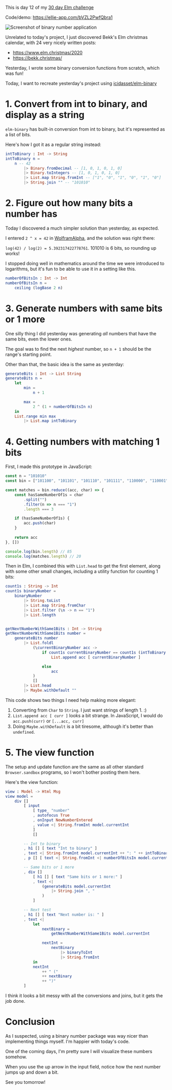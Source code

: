 This is day 12 of my [30 day Elm challenge](https://dev.to/kristianpedersen/30-days-of-elm-intro-2lo2)

Code/demo: https://ellie-app.com/bVZL2PwfQbra1

![Screenshot of binary number application](https://dev-to-uploads.s3.amazonaws.com/i/q0i1cj2r4m9sw1np9pe6.png)

Unrelated to today's project, I just discovered Bekk's Elm christmas calendar, with 24 very nicely written posts: 
* https://www.elm.christmas/2020
* https://bekk.christmas/

Yesterday, I wrote some binary conversion functions from scratch, which was fun!

Today, I want to recreate yesterday's project using [icidasset/elm-binary](https://package.elm-lang.org/packages/icidasset/elm-binary/latest/)

# 1. Convert from int to binary, and display as a string

`elm-binary` has built-in conversion from int to binary, but it's represented as a list of bits.

Here's how I got it as a regular string instead:

```elm
intToBinary : Int -> String
intToBinary n =
    n -- 42
        |> Binary.fromDecimal -- [1, 0, 1, 0, 1, 0]
        |> Binary.toIntegers -- [1, 0, 1, 0, 1, 0]
        |> List.map String.fromInt -- ["1", "0", "1", "0", "1", "0"]
        |> String.join "" -- "101010"
```

# 2. Figure out how many bits a number has

Today I discovered a much simpler solution than yesterday, as expected.

I entered `2 ^ x = 42` in [WolframAlpha](https://www.wolframalpha.com/input/?i=2+%5E+x+%3D+42), and the solution was right there:

`log(42) / log(2) = 5.392317422778761`. 101010 is 6 bits, so rounding up works!

I stopped doing well in mathematics around the time we were introduced to logarithms, but it's fun to be able to use it in a setting like this.

```elm
numberOfBitsIn : Int -> Int
numberOfBitsIn n =
    ceiling (logBase 2 n)
```

# 3. Generate numbers with same bits or 1 more

One silly thing I did yesterday was generating *all* numbers that have the same bits, even the lower ones.

The goal was to find the next *highest* number, so `n + 1` should be the range's starting point.

Other than that, the basic idea is the same as yesterday:

```elm
generateBits : Int -> List String
generateBits n =
    let
        min =
            n + 1

        max =
            2 ^ (1 + numberOfBitsIn n)
    in
    List.range min max
        |> List.map intToBinary
```

# 4. Getting numbers with matching 1 bits

First, I made this prototype in JavaScript:

```javascript
const n = "101010"
const bin = ["101100", "101101", "101110", "101111", "110000", "110001", "110010", "110011", "110100", "110101", "110110", "110111", "111000", "111001", "111010", "111011", "111100", "111101", "111110", "111111", "1000000", "1000001", "1000010", "1000011", "1000100", "1000101", "1000110", "1000111", "1001000", "1001001", "1001010", "1001011", "1001100", "1001101", "1001110", "1001111", "1010000", "1010001", "1010010", "1010011", "1010100", "1010101", "1010110", "1010111", "1011000", "1011001", "1011010", "1011011", "1011100", "1011101", "1011110", "1011111", "1100000", "1100001", "1100010", "1100011", "1100100", "1100101", "1100110", "1100111", "1101000", "1101001", "1101010", "1101011", "1101100", "1101101", "1101110", "1101111", "1110000", "1110001", "1110010", "1110011", "1110100", "1110101", "1110110", "1110111", "1111000", "1111001", "1111010", "1111011", "1111100", "1111101", "1111110", "1111111", "10000000"]

const matches = bin.reduce((acc, char) => {
	const hasSameNumberOf1s = char
		.split("")
		.filter(n => n === "1")
		.length === 3

	if (hasSameNumberOf1s) {
		acc.push(char)
	}
	
	return acc
}, [])

console.log(bin.length) // 85
console.log(matches.length) // 20
```

Then in Elm, I combined this with `List.head` to get the first element, along with some other small changes, including a utility function for counting 1 bits:

```elm
count1s : String -> Int
count1s binaryNumber =
    binaryNumber
        |> String.toList
        |> List.map String.fromChar
        |> List.filter (\n -> n == "1")
        |> List.length


getNextNumberWithSame1Bits : Int -> String
getNextNumberWithSame1Bits number =
    generateBits number
        |> List.foldl
            (\currentBinaryNumber acc ->
                if count1s currentBinaryNumber == count1s (intToBinary number) then
                    List.append acc [ currentBinaryNumber ]

                else
                    acc
            )
            []
        |> List.head
        |> Maybe.withDefault ""
```

This code shows two things I need help making more elegant:
1. Converting from `Char` to `String`. I just want strings of length 1. :)
2. `List.append acc [ curr ]` looks a bit strange. In JavaScript, I would do `acc.push(curr)` or `[...acc, curr]`
3. Doing `Maybe.withDefault` is a bit tiresome, although it's better than `undefined`.

# 5. The view function

The setup and update function are the same as all other standard `Browser.sandbox` programs, so I won't bother posting them here.

Here's the view function:

```elm
view : Model -> Html Msg
view model =
    div []
        [ input
            [ type_ "number"
            , autofocus True
            , onInput NewNumberEntered
            , value <| String.fromInt model.currentInt
            ]
            []

        -- Int to binary
        , h1 [] [ text "Int to binary" ]
        , text <| String.fromInt model.currentInt ++ ": " ++ intToBinary model.currentInt
        , p [] [ text <| String.fromInt <| numberOfBitsIn model.currentInt ]

        -- Same bits or 1 more
        , div []
            [ h1 [] [ text "Same bits or 1 more:" ]
            , text <|
                (generateBits model.currentInt
                    |> String.join ", "
                )
            ]

        -- Next test
        , h1 [] [ text "Next number is: " ]
        , text <|
            let
                nextBinary =
                    getNextNumberWithSame1Bits model.currentInt

                nextInt =
                    nextBinary
                        |> binaryToInt
                        |> String.fromInt
            in
            nextInt
                ++ " ("
                ++ nextBinary
                ++ ")"
        ]
```

I think it looks a bit messy with all the conversions and joins, but it gets the job done.

# Conclusion

As I suspected, using a binary number package was way nicer than implementing things myself. I'm happier with today's code.

One of the coming days, I'm pretty sure I will visualize these numbers somehow.

When you use the up arrow in the input field, notice how the next number jumps up and down a bit.

See you tomorrow!